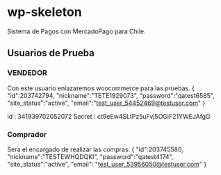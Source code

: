 # wp-skeleton

Sistema de Pagos con MercadoPago para Chile.

## Usuarios de Prueba

### VENDEDOR
Con este usuario enlazaremos woocommerce para las pruebas.
                {
                    "id":203742794,
                    "nickname":"TETE1929073",
                    "password":"qatest6585",
                    "site_status":"active",
                    "email":"test_user_54452469@testuser.com"
                }

id : 341939702052072
Secret : ct9eEw4SLtPz5uFvj5OGiF21YWEJAfgG

### Comprador
Sera el encargado de realizar las compras.
                {
                    "id":203745580,
                    "nickname":"TESTEWHQDQKI",
                    "password":"qatest4174",
                    "site_status":"active",
                    "email":
                    "test_user_53956050@testuser.com"
                }
